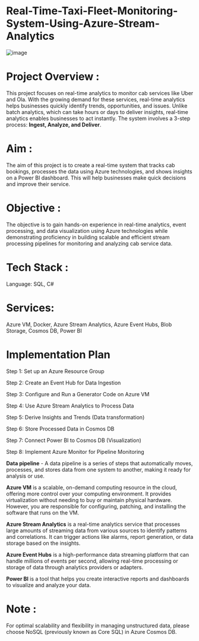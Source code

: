 # Real-Time-Taxi-Fleet-Monitoring-System-Using-Azure-Stream-Analytics
![image](https://github.com/user-attachments/assets/64617a5a-5eec-4194-a70b-82a43f62df4c)

# Project Overview :
This project focuses on real-time analytics to monitor cab services like Uber and Ola. With the growing demand for these services, real-time analytics helps businesses quickly identify trends, opportunities, and issues. Unlike batch analytics, which can take hours or days to deliver insights, real-time analytics enables businesses to act instantly. 
The system involves a 3-step process: **Ingest, Analyze, and Deliver**.

# Aim :
The aim of this project is to create a real-time system that tracks cab bookings, processes the data using Azure technologies, and shows insights on a Power BI dashboard. This will help businesses make quick decisions and improve their service.
# Objective :
The objective is to gain hands-on experience in real-time analytics, event processing, and data visualization using Azure technologies while demonstrating proficiency in building scalable and efficient stream processing pipelines for monitoring and analyzing cab service data.
# Tech Stack :
Language: SQL, C#
# Services: 
Azure VM, Docker, Azure Stream Analytics, Azure Event Hubs, Blob Storage, Cosmos DB, Power BI
# Implementation Plan
Step 1: Set up an Azure Resource Group

Step 2: Create an Event Hub for Data Ingestion

Step 3: Configure and Run a Generator Code on Azure VM

Step 4: Use Azure Stream Analytics to Process Data

Step 5: Derive Insights and Trends (Data transformation)

Step 6: Store Processed Data in Cosmos DB

Step 7: Connect Power BI to Cosmos DB (Visualization)

Step 8: Implement Azure Monitor for Pipeline Monitoring

**Data pipeline** - A data pipeline is a series of steps that automatically moves, processes, and stores data from one system to another, making it ready for analysis or use.

 **Azure VM** is a scalable, on-demand computing resource in the cloud, offering more control over your computing environment. It provides virtualization without needing to buy or maintain physical hardware. However, you are responsible for configuring, patching, and installing the software that runs on the VM.

**Azure Stream Analytics** is a real-time analytics service that processes large amounts of streaming data from various sources to identify patterns and correlations. It can trigger actions like alarms, report generation, or data storage based on the insights.

**Azure Event Hubs** is a high-performance data streaming platform that can handle millions of events per second, allowing real-time processing or storage of data through analytics providers or adapters.

 **Power BI** is a tool that helps you create interactive reports and dashboards to visualize and analyze your data.
 
# Note : 
For optimal scalability and flexibility in managing unstructured data, please choose NoSQL (previously known as Core SQL) in Azure Cosmos DB.
